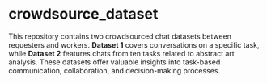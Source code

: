 # crowdsource_dataset
This repository contains two crowdsourced chat datasets between requesters and workers. **Dataset 1** covers conversations on a specific task, while **Dataset 2** features chats from ten tasks related to abstract art analysis. These datasets offer valuable insights into task-based communication, collaboration, and decision-making processes.
